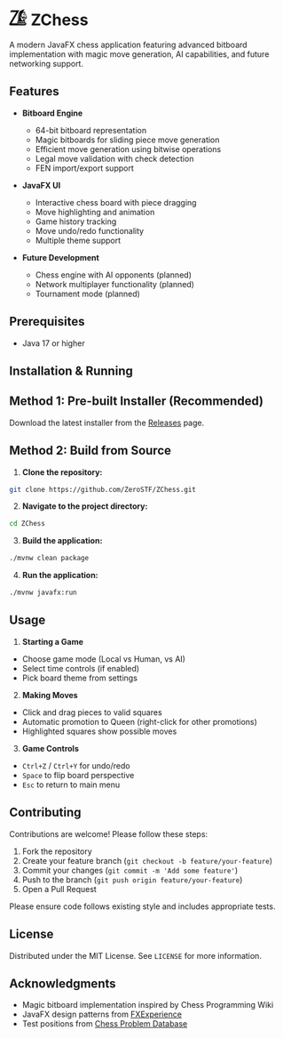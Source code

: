 # ![ZChess Logo](src/main/resources/icons/app-icon-32x32.png) ZChess

A modern JavaFX chess application featuring advanced bitboard implementation with magic move generation, AI
capabilities, and future networking support.

## Features

- **Bitboard Engine**
    - 64-bit bitboard representation
    - Magic bitboards for sliding piece move generation
    - Efficient move generation using bitwise operations
    - Legal move validation with check detection
    - FEN import/export support

- **JavaFX UI**
    - Interactive chess board with piece dragging
    - Move highlighting and animation
    - Game history tracking
    - Move undo/redo functionality
    - Multiple theme support

- **Future Development**
    - Chess engine with AI opponents (planned)
    - Network multiplayer functionality (planned)
    - Tournament mode (planned)

## Prerequisites

- Java 17 or higher

## Installation & Running

## Method 1: Pre-built Installer (Recommended)

Download the latest installer from the [Releases](https://github.com/ZeroSTF/ZChess/releases) page.

## Method 2: Build from Source

1. **Clone the repository:**

```bash
git clone https://github.com/ZeroSTF/ZChess.git
```

2. **Navigate to the project directory:**

```bash
cd ZChess
```

3. **Build the application:**

```bash
./mvnw clean package
```

4. **Run the application:**

```bash
./mvnw javafx:run
```

## Usage

1. **Starting a Game**

- Choose game mode (Local vs Human, vs AI)
- Select time controls (if enabled)
- Pick board theme from settings

2. **Making Moves**

- Click and drag pieces to valid squares
- Automatic promotion to Queen (right-click for other promotions)
- Highlighted squares show possible moves

3. **Game Controls**

- `Ctrl+Z` / `Ctrl+Y` for undo/redo
- `Space` to flip board perspective
- `Esc` to return to main menu

## Contributing

Contributions are welcome! Please follow these steps:

1. Fork the repository
2. Create your feature branch (`git checkout -b feature/your-feature`)
3. Commit your changes (`git commit -m 'Add some feature'`)
4. Push to the branch (`git push origin feature/your-feature`)
5. Open a Pull Request

Please ensure code follows existing style and includes appropriate tests.

## License

Distributed under the MIT License. See `LICENSE` for more information.

## Acknowledgments

- Magic bitboard implementation inspired by Chess Programming Wiki
- JavaFX design patterns from [FXExperience](https://fxexperience.com/)
- Test positions from [Chess Problem Database](https://www.chessproblem.net/)